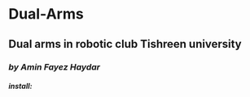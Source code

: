 # Dual-Arms
## Dual arms in robotic club Tishreen university
### _by Amin Fayez Haydar_
#### *install:*
